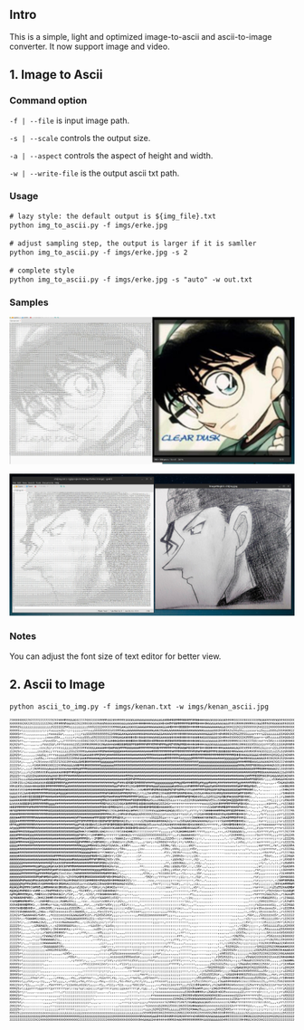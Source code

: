 ## Intro
This is a simple, light and optimized image-to-ascii and ascii-to-image converter. It now support image and video.

## 1. Image to Ascii
### Command option
`-f | --file` is input image path.

`-s | --scale` controls the output size.

`-a | --aspect` controls the aspect of height and width.

`-w | --write-file` is the output ascii txt path.

### Usage
```
# lazy style: the default output is ${img_file}.txt
python img_to_ascii.py -f imgs/erke.jpg

# adjust sampling step, the output is larger if it is samller
python img_to_ascii.py -f imgs/erke.jpg -s 2

# complete style
python img_to_ascii.py -f imgs/erke.jpg -s "auto" -w out.txt
```

### Samples
<p align="center">
    <img src="imgs/kenan_screen.jpg", width="800px">
</p>

<p align="center">
    <img src="imgs/chijing_screen.jpg", width="800px">
</p>

### Notes
You can adjust the font size of text editor for better view.

## 2. Ascii to Image

```
python ascii_to_img.py -f imgs/kenan.txt -w imgs/kenan_ascii.jpg
```
<p align="center">
    <img src="imgs/kenan_ascii.jpg", width="600px">
</p>